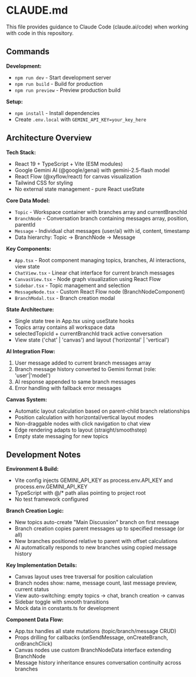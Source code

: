 # CLAUDE.md

This file provides guidance to Claude Code (claude.ai/code) when working with code in this repository.

## Commands

**Development:**
- `npm run dev` - Start development server
- `npm run build` - Build for production
- `npm run preview` - Preview production build

**Setup:**
- `npm install` - Install dependencies
- Create `.env.local` with `GEMINI_API_KEY=your_key_here`

## Architecture Overview

**Tech Stack:**
- React 19 + TypeScript + Vite (ESM modules)
- Google Gemini AI (@google/genai) with gemini-2.5-flash model
- React Flow (@xyflow/react) for canvas visualization
- Tailwind CSS for styling
- No external state management - pure React useState

**Core Data Model:**
- `Topic` - Workspace container with branches array and currentBranchId
- `BranchNode` - Conversation branch containing messages array, position, parentId
- `Message` - Individual chat messages (user/ai) with id, content, timestamp
- Data hierarchy: Topic → BranchNode → Message

**Key Components:**
- `App.tsx` - Root component managing topics, branches, AI interactions, view state
- `ChatView.tsx` - Linear chat interface for current branch messages
- `CanvasView.tsx` - Node graph visualization using React Flow
- `Sidebar.tsx` - Topic management and selection
- `MessageNode.tsx` - Custom React Flow node (BranchNodeComponent)
- `BranchModal.tsx` - Branch creation modal

**State Architecture:**
- Single state tree in App.tsx using useState hooks
- Topics array contains all workspace data
- selectedTopicId + currentBranchId track active conversation
- View state ('chat' | 'canvas') and layout ('horizontal' | 'vertical')

**AI Integration Flow:**
1. User message added to current branch messages array
2. Branch message history converted to Gemini format (role: 'user'|'model')
3. AI response appended to same branch messages
4. Error handling with fallback error messages

**Canvas System:**
- Automatic layout calculation based on parent-child branch relationships
- Position calculation with horizontal/vertical layout modes
- Non-draggable nodes with click navigation to chat view
- Edge rendering adapts to layout (straight/smoothstep)
- Empty state messaging for new topics

## Development Notes

**Environment & Build:**
- Vite config injects GEMINI_API_KEY as process.env.API_KEY and process.env.GEMINI_API_KEY
- TypeScript with @/* path alias pointing to project root
- No test framework configured

**Branch Creation Logic:**
- New topics auto-create "Main Discussion" branch on first message
- Branch creation copies parent messages up to specified message (or all)
- New branches positioned relative to parent with offset calculations
- AI automatically responds to new branches using copied message history

**Key Implementation Details:**
- Canvas layout uses tree traversal for position calculation
- Branch nodes show: name, message count, last message preview, current status
- View auto-switching: empty topics → chat, branch creation → canvas
- Sidebar toggle with smooth transitions
- Mock data in constants.ts for development

**Component Data Flow:**
- App.tsx handles all state mutations (topic/branch/message CRUD)
- Props drilling for callbacks (onSendMessage, onCreateBranch, onBranchClick)
- Canvas nodes use custom BranchNodeData interface extending BranchNode
- Message history inheritance ensures conversation continuity across branches